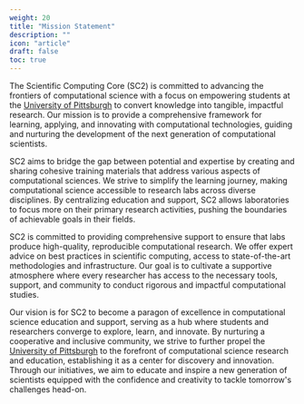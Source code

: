 ```yaml
---
weight: 20
title: "Mission Statement"
description: ""
icon: "article"
draft: false
toc: true
---
```


The Scientific Computing Core (SC2) is committed to advancing the frontiers of computational science with a focus on empowering students at the [University of Pittsburgh](https://www.pitt.edu/) to convert knowledge into tangible, impactful research.
Our mission is to provide a comprehensive framework for learning, applying, and innovating with computational technologies, guiding and nurturing the development of the next generation of computational scientists.

SC2 aims to bridge the gap between potential and expertise by creating and sharing cohesive training materials that address various aspects of computational sciences.
We strive to simplify the learning journey, making computational science accessible to research labs across diverse disciplines.
By centralizing education and support, SC2 allows laboratories to focus more on their primary research activities, pushing the boundaries of achievable goals in their fields.

SC2 is committed to providing comprehensive support to ensure that labs produce high-quality, reproducible computational research.
We offer expert advice on best practices in scientific computing, access to state-of-the-art methodologies and infrastructure.
Our goal is to cultivate a supportive atmosphere where every researcher has access to the necessary tools, support, and community to conduct rigorous and impactful computational studies.

Our vision is for SC2 to become a paragon of excellence in computational science education and support, serving as a hub where students and researchers converge to explore, learn, and innovate.
By nurturing a cooperative and inclusive community, we strive to further propel the [University of Pittsburgh](https://www.pitt.edu/) to the forefront of computational science research and education, establishing it as a center for discovery and innovation.
Through our initiatives, we aim to educate and inspire a new generation of scientists equipped with the confidence and creativity to tackle tomorrow's challenges head-on.
